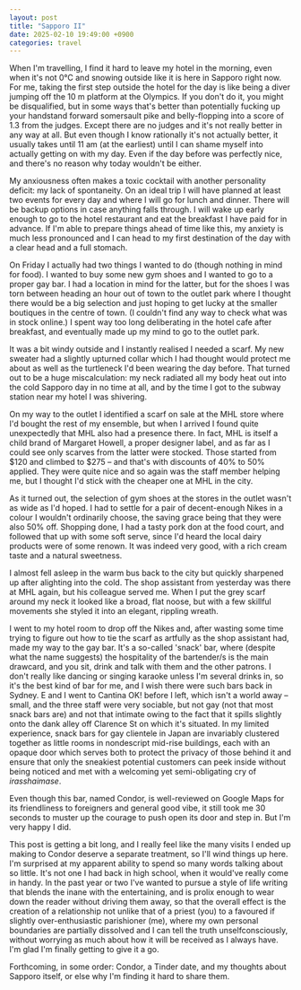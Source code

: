 ```yaml
---
layout: post
title: "Sapporo II"
date: 2025-02-10 19:49:00 +0900
categories: travel
---
```


When I'm travelling, I find it hard to leave my hotel in the morning, even when it's not 0°C and snowing outside like it is here in Sapporo right now. For me, taking the first step outside the hotel for the day is like being a diver jumping off the 10 m platform at the Olympics. If you don't do it, you might be disqualified, but in some ways that's better than potentially fucking up your handstand forward somersault pike and belly-flopping into a score of 1.3 from the judges. Except there are no judges and it's not really better in any way at all. But even though I know rationally it's not actually better, it usually takes until 11 am (at the earliest) until I can shame myself into actually getting on with my day. Even if the day before was perfectly nice, and there's no reason why today wouldn't be either.

My anxiousness often makes a toxic cocktail with another personality deficit: my lack of spontaneity. On an ideal trip I will have planned at least two events for every day and where I will go for lunch and dinner. There will be backup options in case anything falls through. I will wake up early enough to go to the hotel restaurant and eat the breakfast I have paid for in advance. If I'm able to prepare things ahead of time like this, my anxiety is much less pronounced and I can head to my first destination of the day with a clear head and a full stomach.

On Friday I actually had two things I wanted to do (though nothing in mind for food). I wanted to buy some new gym shoes and I wanted to go to a proper gay bar. I had a location in mind for the latter, but for the shoes I was torn between heading an hour out of town to the outlet park where I thought there would be a big selection and just hoping to get lucky at the smaller boutiques in the centre of town. (I couldn't find any way to check what was in stock online.) I spent way too long deliberating in the hotel cafe after breakfast, and eventually made up my mind to go to the outlet park.

It was a bit windy outside and I instantly realised I needed a scarf. My new sweater had a slightly upturned collar which I had thought would protect me about as well as the turtleneck I'd been wearing the day before. That turned out to be a huge miscalculation: my neck radiated all my body heat out into the cold Sapporo day in no time at all, and by the time I got to the subway station near my hotel I was shivering.

On my way to the outlet I identified a scarf on sale at the MHL store where I'd bought the rest of my ensemble, but when I arrived I found quite unexpectedly that MHL also had a presence there. In fact, MHL is itself a child brand of Margaret Howell, a proper designer label, and as far as I could see only scarves from the latter were stocked. Those started from $120 and climbed to $275 – and that's with discounts of 40% to 50% applied. They were quite nice and so again was the staff member helping me, but I thought I'd stick with the cheaper one at MHL in the city.

As it turned out, the selection of gym shoes at the stores in the outlet wasn't as wide as I'd hoped. I had to settle for a pair of decent-enough Nikes in a colour I wouldn't ordinarily choose, the saving grace being that they were also 50% off. Shopping done, I had a tasty pork don at the food court, and followed that up with some soft serve, since I'd heard the local dairy products were of some renown. It was indeed very good, with a rich cream taste and a natural sweetness.

I almost fell asleep in the warm bus back to the city but quickly sharpened up after alighting into the cold. The shop assistant from yesterday was there at MHL again, but his colleague served me. When I put the grey scarf around my neck it looked like a broad, flat noose, but with a few skillful movements she styled it into an elegant, rippling wreath.

I went to my hotel room to drop off the Nikes and, after wasting some time trying to figure out how to tie the scarf as artfully as the shop assistant had, made my way to the gay bar. It's a so-called 'snack' bar, where (despite what the name suggests) the hospitality of the bartender/s is the main drawcard, and you sit, drink and talk with them and the other patrons. I don't really like dancing or singing karaoke unless I'm several drinks in, so it's the best kind of bar for me, and I wish there were such bars back in Sydney. E and I went to Cantina OK! before I left, which isn't a world away – small, and the three staff were very sociable, but not gay (not that most snack bars are) and not that intimate owing to the fact that it spills slightly onto the dank alley off Clarence St on which it's situated. In my limited experience, snack bars for gay clientele in Japan are invariably clustered together as little rooms in nondescript mid-rise buildings, each with an opaque door which serves both to protect the privacy of those behind it and ensure that only the sneakiest potential customers can peek inside without being noticed and met with a welcoming yet semi-obligating cry of *irasshaimase*.

Even though this bar, named Condor, is well-reviewed on Google Maps for its friendliness to foreigners and general good vibe, it still took me 30 seconds to muster up the courage to push open its door and step in. But I'm very happy I did.

This post is getting a bit long, and I really feel like the many visits I ended up making to Condor deserve a separate treatment, so I'll wind things up here. I'm surprised at my apparent ability to spend so many words talking about so little. It's not one I had back in high school, when it would've really come in handy. In the past year or two I've wanted to pursue a style of life writing that blends the inane with the entertaining, and is prolix enough to wear down the reader without driving them away, so that the overall effect is the creation of a relationship not unlike that of a priest (you) to a favoured if slightly over-enthusiastic parishioner (me), where my own personal boundaries are partially dissolved and I can tell the truth unselfconsciously, without worrying as much about how it will be received as I always have. I'm glad I'm finally getting to give it a go.

Forthcoming, in some order: Condor, a Tinder date, and my thoughts about Sapporo itself, or else why I'm finding it hard to share them.